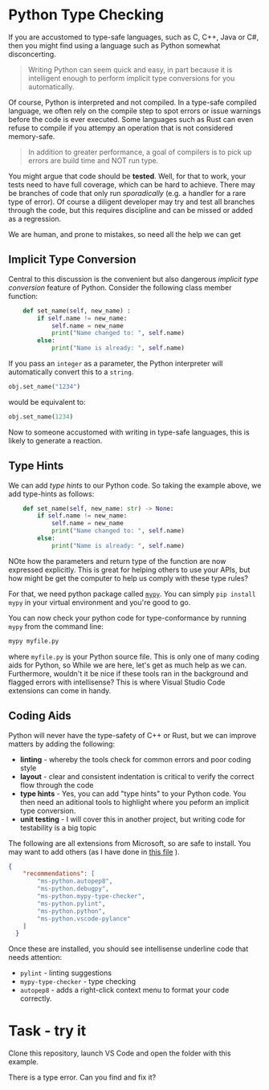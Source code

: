 # Python Type Checking

If you are accustomed to type-safe languages, such as C, C++, Java or C#, then you might find using a language such as Python somewhat disconcerting.

> Writing Python can seem quick and easy, in part because it is intelligent enough to perform implicit type conversions for you automatically.

Of course, Python is interpreted and not compiled. In a type-safe compiled language, we often rely on the compile step to spot errors or issue warnings before the code is ever executed. Some languages such as Rust can even refuse to compile if you attempy an operation that is not considered memory-safe.

> In addition to greater performance, a goal of compilers is to pick up errors are build time and NOT run type.

You might argue that code should be **tested**. Well, for that to work, your tests need to have full coverage, which can be hard to achieve. There may be branches of code that only run *sporadically* (e.g. a handler for a rare type of error). Of course a diligent developer may try and test all branches through the code, but this requires discipline and can be missed or added as a regression. 

We are human, and prone to mistakes, so need all the help we can get

## Implicit Type Conversion

Central to this discussion is the convenient but also dangerous *implicit type conversion* feature of Python. Consider the following class member function:

```Python
    def set_name(self, new_name) :
        if self.name != new_name:
            self.name = new_name
            print("Name changed to: ", self.name)
        else:
            print("Name is already: ", self.name)
```

If you pass an `integer` as a parameter, the Python interpreter will automatically convert this to a `string`.

```Python
obj.set_name("1234")
```

would be equivalent to:

```Python
obj.set_name(1234)
```

Now to someone accustomed with writing in type-safe languages, this is likely to generate a reaction.

## Type Hints

We can add *type hints* to our Python code. So taking the example above, we add type-hints as follows:

```Python
    def set_name(self, new_name: str) -> None:
        if self.name != new_name:
            self.name = new_name
            print("Name changed to: ", self.name)
        else:
            print("Name is already: ", self.name)
```

NOte how the parameters and return type of the function are now expressed explicitly. This is great for helping others to use your APIs, but how might be get the computer to help us comply with these type rules?

For that, we need python package called [`mypy`](https://www.mypy-lang.org/). You can simply `pip install mypy` in your virtual environment and you're good to go.

You can now check your python code for type-conformance by running `mypy` from the command line:

```bash
mypy myfile.py

```

where `myfile.py` is your Python source file. This is only one of many coding aids for Python, so While we are here, let's get as much help as we can. Furthermore, wouldn't it be nice if these tools ran in the background and flagged errors with intellisense? This is where Visual Studio Code extensions can come in handy.

## Coding Aids

Python will never have the type-safety of C++ or Rust, but we can improve matters by adding the following:

* **linting** - whereby the tools check for common errors and poor coding style
* **layout** - clear and consistent indentation is critical to verify the correct flow through the code
* **type hints** - Yes, you can add "type hints" to your Python code. You then need an aditional tools to highlight where you peform an implicit type conversion.
* **unit testing** - I will cover this in another project, but writing code for testability is a big topic


The following are all extensions from Microsoft, so are safe to install. You may want to add others (as I have done in [this file](./.vscode/extensions.json) ).

```JSON
{
    "recommendations": [
        "ms-python.autopep8",
        "ms-python.debugpy",
        "ms-python.mypy-type-checker",
        "ms-python.pylint",
        "ms-python.python",
        "ms-python.vscode-pylance"    
    ]
  }
```

Once these are installed, you should see intellisense underline code that needs attention:

* `pylint` - linting suggestions
* `mypy-type-checker` - type checking
* `autopep8` - adds a right-click context menu to format your code correctly.

# Task - try it

Clone this repository, launch VS Code and open the folder with this example.

There is a type error. Can you find and fix it?

